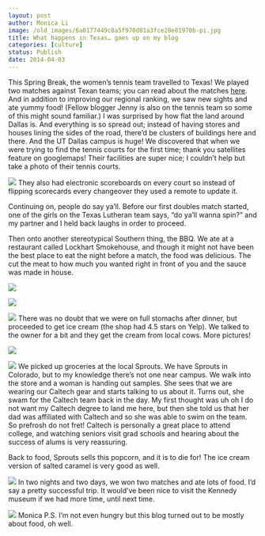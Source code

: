 ```yaml
---
layout: post
author: Monica Li
image: /old_images/6a0177449c8a5f970d01a3fce28e81970b-pi.jpg
title: What happens in Texas… goes up on my blog 
categories: [culture]
status: Publish
date: 2014-04-03
---
```



This Spring Break, the women’s tennis team travelled to Texas! We played two matches against Texan teams; you can read about the matches [here](https://gocaltech.com/sports/wten/index). And in addition to improving our regional ranking, we saw new sights and ate yummy food! (Fellow blogger Jenny is also on the tennis team so some of this might sound familiar.)
I was surprised by how flat the land around Dallas is. And everything is so spread out; instead of having stores and houses lining the sides of the road, there’d be clusters of buildings here and there. And the UT Dallas campus is huge! We discovered that when we were trying to find the tennis courts for the first time; thank you satellites feature on googlemaps! Their facilities are super nice; I couldn’t help but take a photo of their tennis courts.


![](/old_images/6a0177449c8a5f970d01a511923edd970c-pi.jpg)
They also had electronic scoreboards on every court so instead of flipping scorecards every changeover they used a remote to update it.

Continuing on, people do say ya’ll. Before our first doubles match started, one of the girls on the Texas Lutheran team says, “do ya’ll wanna spin?” and my partner and I held back laughs in order to proceed.

Then onto another stereotypical Southern thing, the BBQ. We ate at a restaurant called Lockhart Smokehouse, and though it might not have been the best place to eat the night before a match, the food was delicious. The cut the meat to how much you wanted right in front of you and the sauce was made in house.


![](/old_images/6a0177449c8a5f970d01a3fce28f14970b-pi.jpg)

![](/old_images/6a0177449c8a5f970d01a511923fa5970c-pi.jpg)

![](/old_images/6a0177449c8a5f970d01a73d9d5392970d-pi.jpg)
There was no doubt that we were on full stomachs after dinner, but proceeded to get ice cream (the shop had 4.5 stars on Yelp). We talked to the owner for a bit and they get the cream from local cows. More pictures!


![](/old_images/6a0177449c8a5f970d01a3fce28f2c970b-pi.jpg)

![](/old_images/6a0177449c8a5f970d01a3fce28f3d970b-pi.jpg)
We picked up groceries at the local Sprouts. We have Sprouts in Colorado, but to my knowledge there’s not one near campus. We walk into the store and a woman is handing out samples. She sees that we are wearing our Caltech gear and starts talking to us about it. Turns out, she swam for the Caltech team back in the day. My first thought was uh oh I do not want my Caltech degree to land me here, but then she told us that her dad was affiliated with Caltech and so she was able to swim on the team. So prefrosh do not fret! Caltech is personally a great place to attend college, and watching seniors visit grad schools and hearing about the success of alums is very reassuring.

Back to food, Sprouts sells this popcorn, and it is to die for! The ice cream version of salted caramel is very good as well.


![](/old_images/6a0177449c8a5f970d01a3fce28f43970b-pi.jpg)
In two nights and two days, we won two matches and ate lots of food. I’d say a pretty successful trip. It would’ve been nice to visit the Kennedy museum if we had more time, until next time.


![](/old_images/6a0177449c8a5f970d01a3fce28f4a970b-pi.jpg)
Monica
P.S. I’m not even hungry but this blog turned out to be mostly about food, oh well.


